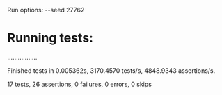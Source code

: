 Run options: --seed 27762

# Running tests:

.................

Finished tests in 0.005362s, 3170.4570 tests/s, 4848.9343 assertions/s.

17 tests, 26 assertions, 0 failures, 0 errors, 0 skips
